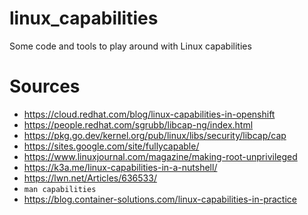 # linux_capabilities
Some code and tools to play around with Linux capabilities

# Sources

* https://cloud.redhat.com/blog/linux-capabilities-in-openshift
* https://people.redhat.com/sgrubb/libcap-ng/index.html
* https://pkg.go.dev/kernel.org/pub/linux/libs/security/libcap/cap
* https://sites.google.com/site/fullycapable/
* https://www.linuxjournal.com/magazine/making-root-unprivileged
* https://k3a.me/linux-capabilities-in-a-nutshell/
* https://lwn.net/Articles/636533/
* `man capabilities`
* https://blog.container-solutions.com/linux-capabilities-in-practice
